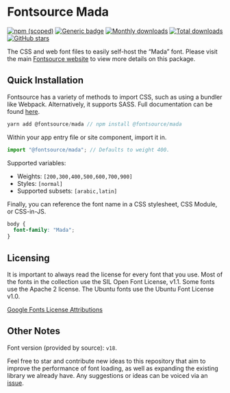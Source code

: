 # Fontsource Mada

[![npm (scoped)](https://img.shields.io/npm/v/@fontsource/mada?color=brightgreen)](https://www.npmjs.com/package/@fontsource/mada) [![Generic badge](https://img.shields.io/badge/fontsource-passing-brightgreen)](https://github.com/fontsource/fontsource) [![Monthly downloads](https://badgen.net/npm/dm/@fontsource/mada)](https://github.com/fontsource/fontsource) [![Total downloads](https://badgen.net/npm/dt/@fontsource/mada)](https://github.com/fontsource/fontsource) [![GitHub stars](https://img.shields.io/github/stars/fontsource/fontsource.svg?style=social&label=Star)](https://github.com/fontsource/fontsource/stargazers)

The CSS and web font files to easily self-host the “Mada” font. Please visit the main [Fontsource website](https://fontsource.org/fonts/mada) to view more details on this package.

## Quick Installation

Fontsource has a variety of methods to import CSS, such as using a bundler like Webpack. Alternatively, it supports SASS. Full documentation can be found [here](https://fontsource.org/docs/introduction).

```javascript
yarn add @fontsource/mada // npm install @fontsource/mada
```

Within your app entry file or site component, import it in.

```javascript
import "@fontsource/mada"; // Defaults to weight 400.
```

Supported variables:

- Weights: `[200,300,400,500,600,700,900]`
- Styles: `[normal]`
- Supported subsets: `[arabic,latin]`

Finally, you can reference the font name in a CSS stylesheet, CSS Module, or CSS-in-JS.

```css
body {
  font-family: "Mada";
}
```

## Licensing

It is important to always read the license for every font that you use.
Most of the fonts in the collection use the SIL Open Font License, v1.1. Some fonts use the Apache 2 license. The Ubuntu fonts use the Ubuntu Font License v1.0.

[Google Fonts License Attributions](https://fonts.google.com/attribution)

## Other Notes

Font version (provided by source): `v18`.

Feel free to star and contribute new ideas to this repository that aim to improve the performance of font loading, as well as expanding the existing library we already have. Any suggestions or ideas can be voiced via an [issue](https://github.com/fontsource/fontsource/issues).
